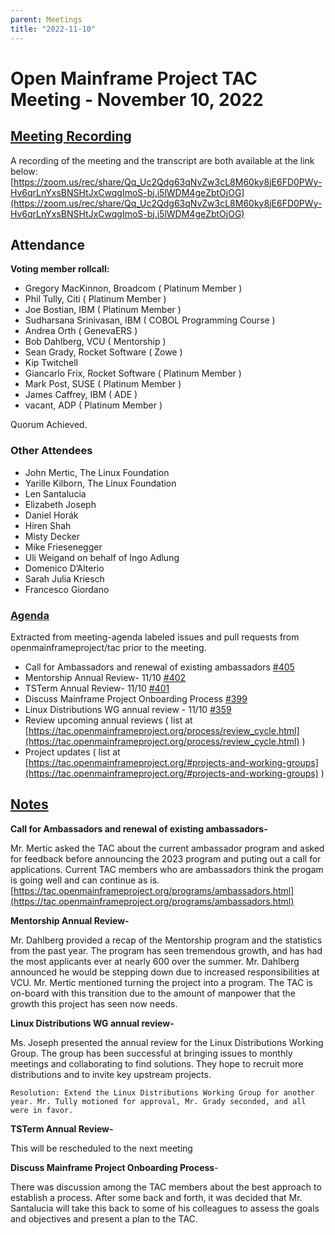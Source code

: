 ```yaml
---
parent: Meetings
title: "2022-11-10"
---
```


# **Open Mainframe Project TAC Meeting - November 10, 2022**


## **<span style="text-decoration:underline;">Meeting Recording</span>**

A recording of the meeting and the transcript are both available at the link below: \
[https://zoom.us/rec/share/Qq_Uc2Qdg63qNvZw3cL8M60ky8jE6FD0PWy-Hv6qrLnYxsBNSHtJxCwqgImoS-bj.i5lWDM4geZbtOjOG](https://zoom.us/rec/share/Qq_Uc2Qdg63qNvZw3cL8M60ky8jE6FD0PWy-Hv6qrLnYxsBNSHtJxCwqgImoS-bj.i5lWDM4geZbtOjOG)


## **Attendance**


**Voting member rollcall:**



*  Gregory MacKinnon, Broadcom ( Platinum Member )
*  Phil Tully, Citi ( Platinum Member )
*  Joe Bostian, IBM ( Platinum Member )
*  Sudharsana Srinivasan, IBM ( COBOL Programming Course )
*  Andrea Orth ( GenevaERS )
*  Bob Dahlberg, VCU ( Mentorship )
*  Sean Grady, Rocket Software ( Zowe )
*  Kip Twitchell 
*  Giancarlo Frix, Rocket Software ( Platinum Member )
*  Mark Post, SUSE ( Platinum Member )
*  James Caffrey, IBM ( ADE )
*  vacant, ADP ( Platinum Member )

Quorum Achieved.


### **Other Attendees**



* John Mertic, The Linux Foundation
* Yarille Kilborn, The Linux Foundation
* Len Santalucia
* Elizabeth Joseph
* Daniel Horák
* Hiren Shah
* Misty Decker
* Mike Friesenegger
* Uli Weigand on behalf of Ingo Adlung
* Domenico D’Alterio
* Sarah Julia Kriesch
* Francesco Giordano

### **<span style="text-decoration:underline;">Agenda</span>** 

Extracted from meeting-agenda labeled issues and pull requests from openmainframeproject/tac prior to the meeting.



* Call for Ambassadors and renewal of existing ambassadors [#405](https://github.com/openmainframeproject/tac/issues/405)
* Mentorship Annual Review- 11/10 [#402](https://github.com/openmainframeproject/tac/issues/402)
* TSTerm Annual Review- 11/10 [#401](https://github.com/openmainframeproject/tac/issues/401)
* Discuss Mainframe Project Onboarding Process [#399](https://github.com/openmainframeproject/tac/issues/399)
* Linux Distributions WG annual review - 11/10 [#359](https://github.com/openmainframeproject/tac/issues/359)
* Review upcoming annual reviews ( list at [https://tac.openmainframeproject.org/process/review_cycle.html](https://tac.openmainframeproject.org/process/review_cycle.html) )
* Project updates ( list at [https://tac.openmainframeproject.org/#projects-and-working-groups](https://tac.openmainframeproject.org/#projects-and-working-groups) )


## **<span style="text-decoration:underline;">Notes</span>**


**Call for Ambassadors and renewal of existing ambassadors-** 

Mr. Mertic asked the TAC about the current ambassador program and asked for feedback before announcing the 2023 program and puting out a call for applications. Current TAC members who are ambassadors think the progam is going well and can continue as is. [https://tac.openmainframeproject.org/programs/ambassadors.html](https://tac.openmainframeproject.org/programs/ambassadors.html)

**Mentorship Annual Review-**

Mr. Dahlberg provided a recap of the Mentorship program and the statistics from the past year. The program has seen tremendous growth, and has had the most applicants ever at nearly 600 over the summer. Mr. Dahlberg announced he would be stepping down due to increased responsibilities at VCU. Mr. Mertic mentioned turning the project into a program. The TAC is on-board with this transition due to the amount of manpower that the growth this project has seen now needs.

 
**Linux Distributions WG annual review-** 

Ms. Joseph presented the annual review for the Linux Distributions Working Group. The group has been successful at bringing issues to monthly meetings and collaborating to find solutions. They hope to recruit more distributions and to invite key upstream projects. 


    Resolution: Extend the Linux Distributions Working Group for another year. Mr. Tully motioned for approval, Mr. Grady seconded, and all were in favor.

**TSTerm Annual Review-**

This will be rescheduled to the next meeting 


 
**Discuss Mainframe Project Onboarding Process**- 

There was discussion among the TAC members about the best approach to establish a process. After some back and forth, it was decided that Mr. Santalucia will take this back to some of his colleagues to assess the goals and objectives and present a plan to the TAC.
